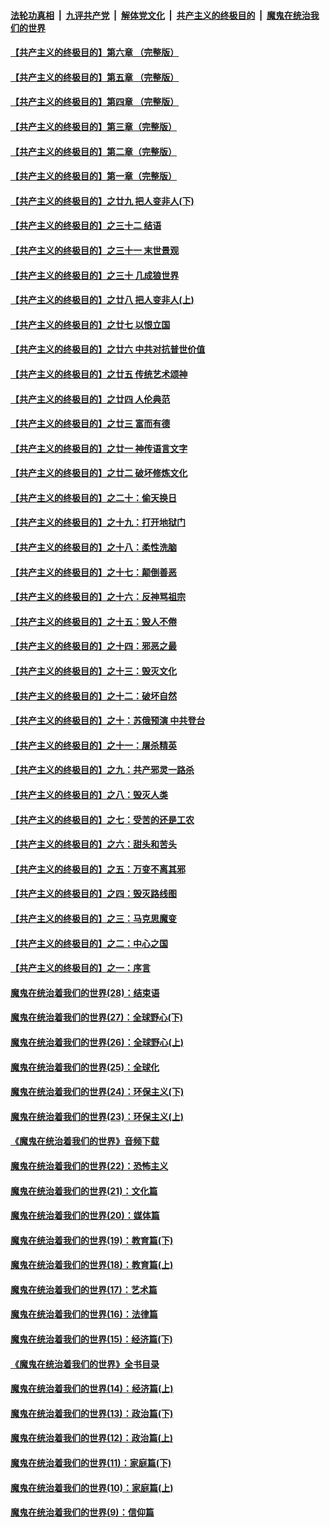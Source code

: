 ####  [法轮功真相](../../../../basic/blob/master/README.md?t=05271731) &nbsp;|&nbsp; [九评共产党](../../../../9ping.md/blob/master/README.md?t=05271731) &nbsp;|&nbsp; [解体党文化](../../../../jtdwh.md/blob/master/README.md?t=05271731)  &nbsp;|&nbsp; [共产主义的终极目的](../../../../gczydzjmd.md/blob/master/README.md?t=05271731) &nbsp;|&nbsp; [魔鬼在统治我们的世界](../../../../mgztzwmdsj.md/blob/master/README.md?t=05271731) 

#### [【共产主义的终极目的】第六章 （完整版）](../pages/nsc422/n11428913.md?t=05271731) 

#### [【共产主义的终极目的】第五章 （完整版）](../pages/nsc422/n11428912.md?t=05271731) 

#### [【共产主义的终极目的】第四章 （完整版）](../pages/nsc422/n11428907.md?t=05271731) 

#### [【共产主义的终极目的】第三章（完整版）](../pages/nsc422/n11428848.md?t=05271731) 

#### [【共产主义的终极目的】第二章（完整版）](../pages/nsc422/n11428831.md?t=05271731) 

#### [【共产主义的终极目的】第一章（完整版）](../pages/nsc422/n11417651.md?t=05271731) 

#### [【共产主义的终极目的】之廿九 把人变非人(下)](../pages/nsc422/n11344140.md?t=05271731) 

#### [【共产主义的终极目的】之三十二 结语](../pages/nsc422/n11360535.md?t=05271731) 

#### [【共产主义的终极目的】之三十一 末世景观](../pages/nsc422/n11351129.md?t=05271731) 

#### [【共产主义的终极目的】之三十 几成狼世界](../pages/nsc422/n11348280.md?t=05271731) 

#### [【共产主义的终极目的】之廿八 把人变非人(上)](../pages/nsc422/n11340492.md?t=05271731) 

#### [【共产主义的终极目的】之廿七 以恨立国](../pages/nsc422/n11336944.md?t=05271731) 

#### [【共产主义的终极目的】之廿六 中共对抗普世价值](../pages/nsc422/n11324785.md?t=05271731) 

#### [【共产主义的终极目的】之廿五 传统艺术颂神](../pages/nsc422/n11296396.md?t=05271731) 

#### [【共产主义的终极目的】之廿四 人伦典范](../pages/nsc422/n11296397.md?t=05271731) 

#### [【共产主义的终极目的】之廿三 富而有德](../pages/nsc422/n11283598.md?t=05271731) 

#### [【共产主义的终极目的】之廿一 神传语言文字](../pages/nsc422/n11263265.md?t=05271731) 

#### [【共产主义的终极目的】之廿二 破坏修炼文化](../pages/nsc422/n11245728.md?t=05271731) 

#### [【共产主义的终极目的】之二十：偷天换日](../pages/nsc422/n11238846.md?t=05271731) 

#### [【共产主义的终极目的】之十九：打开地狱门](../pages/nsc422/n11206376.md?t=05271731) 

#### [【共产主义的终极目的】之十八：柔性洗脑](../pages/nsc422/n11199994.md?t=05271731) 

#### [【共产主义的终极目的】之十七：颠倒善恶](../pages/nsc422/n11179782.md?t=05271731) 

#### [【共产主义的终极目的】之十六：反神骂祖宗](../pages/nsc422/n11166798.md?t=05271731) 

#### [【共产主义的终极目的】之十五：毁人不倦](../pages/nsc422/n11166792.md?t=05271731) 

#### [【共产主义的终极目的】之十四：邪恶之最](../pages/nsc422/n11150249.md?t=05271731) 

#### [【共产主义的终极目的】之十三：毁灭文化](../pages/nsc422/n11135227.md?t=05271731) 

#### [【共产主义的终极目的】之十二：破坏自然](../pages/nsc422/n11135214.md?t=05271731) 

#### [【共产主义的终极目的】之十：苏俄预演 中共登台](../pages/nsc422/n11118424.md?t=05271731) 

#### [【共产主义的终极目的】之十一：屠杀精英](../pages/nsc422/n11118442.md?t=05271731) 

#### [【共产主义的终极目的】之九：共产邪灵一路杀](../pages/nsc422/n11114139.md?t=05271731) 

#### [【共产主义的终极目的】之八：毁灭人类](../pages/nsc422/n11108503.md?t=05271731) 

#### [【共产主义的终极目的】之七：受苦的还是工农](../pages/nsc422/n11101809.md?t=05271731) 

#### [【共产主义的终极目的】之六：甜头和苦头](../pages/nsc422/n11096971.md?t=05271731) 

#### [【共产主义的终极目的】之五：万变不离其邪](../pages/nsc422/n11091285.md?t=05271731) 

#### [【共产主义的终极目的】之四：毁灭路线图](../pages/nsc422/n11086284.md?t=05271731) 

#### [【共产主义的终极目的】之三：马克思魔变](../pages/nsc422/n11061941.md?t=05271731) 

#### [【共产主义的终极目的】之二：中心之国](../pages/nsc422/n11047728.md?t=05271731) 

#### [【共产主义的终极目的】之一：序言](../pages/nsc422/n11086077.md?t=05271731) 

#### [魔鬼在统治着我们的世界(28)：结束语](../pages/nsc422/n10936246.md?t=05271731) 

#### [魔鬼在统治着我们的世界(27)：全球野心(下)](../pages/nsc422/n10928319.md?t=05271731) 

#### [魔鬼在统治着我们的世界(26)：全球野心(上)](../pages/nsc422/n10900318.md?t=05271731) 

#### [魔鬼在统治着我们的世界(25)：全球化](../pages/nsc422/n10788205.md?t=05271731) 

#### [魔鬼在统治着我们的世界(24)：环保主义(下)](../pages/nsc422/n10695307.md?t=05271731) 

#### [魔鬼在统治着我们的世界(23)：环保主义(上)](../pages/nsc422/n10688613.md?t=05271731) 

#### [《魔鬼在统治着我们的世界》音频下载](../pages/nsc422/n10635553.md?t=05271731) 

#### [魔鬼在统治着我们的世界(22)：恐怖主义](../pages/nsc422/n10614727.md?t=05271731) 

#### [魔鬼在统治着我们的世界(21)：文化篇](../pages/nsc422/n10597706.md?t=05271731) 

#### [魔鬼在统治着我们的世界(20)：媒体篇](../pages/nsc422/n10586579.md?t=05271731) 

#### [魔鬼在统治着我们的世界(19)：教育篇(下)](../pages/nsc422/n10564808.md?t=05271731) 

#### [魔鬼在统治着我们的世界(18)：教育篇(上)](../pages/nsc422/n10526970.md?t=05271731) 

#### [魔鬼在统治着我们的世界(17)：艺术篇](../pages/nsc422/n10499093.md?t=05271731) 

#### [魔鬼在统治着我们的世界(16)：法律篇](../pages/nsc422/n10485969.md?t=05271731) 

#### [魔鬼在统治着我们的世界(15)：经济篇(下)](../pages/nsc422/n10469975.md?t=05271731) 

#### [《魔鬼在统治着我们的世界》全书目录](../pages/nsc422/n10464261.md?t=05271731) 

#### [魔鬼在统治着我们的世界(14)：经济篇(上)](../pages/nsc422/n10457370.md?t=05271731) 

#### [魔鬼在统治着我们的世界(13)：政治篇(下)](../pages/nsc422/n10448270.md?t=05271731) 

#### [魔鬼在统治着我们的世界(12)：政治篇(上)](../pages/nsc422/n10444576.md?t=05271731) 

#### [魔鬼在统治着我们的世界(11)：家庭篇(下)](../pages/nsc422/n10440961.md?t=05271731) 

#### [魔鬼在统治着我们的世界(10)：家庭篇(上)](../pages/nsc422/n10435448.md?t=05271731) 

#### [魔鬼在统治着我们的世界(9)：信仰篇](../pages/nsc422/n10432159.md?t=05271731) 

